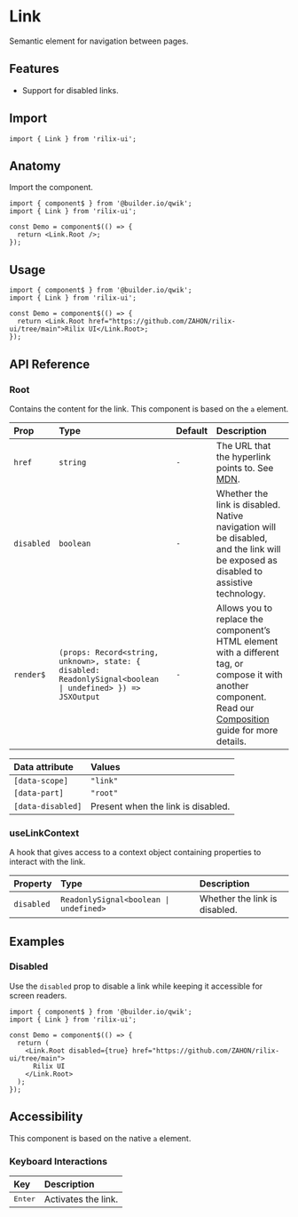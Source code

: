 # Link

Semantic element for navigation between pages.

## Features

- Support for disabled links.

## Import

```tsx
import { Link } from 'rilix-ui';
```

## Anatomy

Import the component.

```tsx
import { component$ } from '@builder.io/qwik';
import { Link } from 'rilix-ui';

const Demo = component$(() => {
  return <Link.Root />;
});
```

## Usage

```tsx
import { component$ } from '@builder.io/qwik';
import { Link } from 'rilix-ui';

const Demo = component$(() => {
  return <Link.Root href="https://github.com/ZAHON/rilix-ui/tree/main">Rilix UI</Link.Root>;
});
```

## API Reference

### Root

Contains the content for the link. This component is based on the `a` element.

| Prop       | Type                                                                                                       | Default | Description                                                                                                                                                                                                                                |
| :--------- | :--------------------------------------------------------------------------------------------------------- | :------ | :----------------------------------------------------------------------------------------------------------------------------------------------------------------------------------------------------------------------------------------- |
| `href`     | `string`                                                                                                   | `-`     | The URL that the hyperlink points to. See [MDN](https://developer.mozilla.org/en-US/docs/Web/HTML/Reference/Elements/a#href).                                                                                                              |
| `disabled` | `boolean`                                                                                                  | `-`     | Whether the link is disabled. Native navigation will be disabled, and the link will be exposed as disabled to assistive technology.                                                                                                        |
| `render$`  | `(props: Record<string, unknown>, state: { disabled: ReadonlySignal<boolean \| undefined> }) => JSXOutput` | `-`     | Allows you to replace the component’s HTML element with a different tag, or compose it with another component. Read our [Composition](https://github.com/ZAHON/rilix-ui/blob/main/core/docs/guides/composition.md) guide for more details. |

| Data attribute    | Values                             |
| :---------------- | :--------------------------------- |
| `[data-scope]`    | `"link"`                           |
| `[data-part]`     | `"root"`                           |
| `[data-disabled]` | Present when the link is disabled. |

### useLinkContext

A hook that gives access to a context object containing properties to interact with the link.

| Property   | Type                                   | Description                   |
| :--------- | :------------------------------------- | :---------------------------- |
| `disabled` | `ReadonlySignal<boolean \| undefined>` | Whether the link is disabled. |

## Examples

### Disabled

Use the `disabled` prop to disable a link while keeping it accessible for screen readers.

```tsx
import { component$ } from '@builder.io/qwik';
import { Link } from 'rilix-ui';

const Demo = component$(() => {
  return (
    <Link.Root disabled={true} href="https://github.com/ZAHON/rilix-ui/tree/main">
      Rilix UI
    </Link.Root>
  );
});
```

## Accessibility

This component is based on the native `a` element.

### Keyboard Interactions

| Key              | Description         |
| :--------------- | :------------------ |
| <kbd>Enter</kbd> | Activates the link. |
